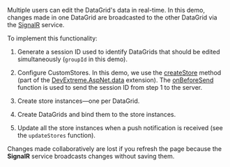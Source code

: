 Multiple users can edit the DataGrid's data in real-time. In this demo, changes made in one DataGrid are broadcasted to the other DataGrid via the <a href="https://dotnet.microsoft.com/en-us/apps/aspnet/signalr" target="blank">SignalR</a> service.
<!--split-->

To implement this functionality:

1. Generate a session ID used to identify DataGrids that should be edited simultaneously (`groupId` in this demo).

1. Configure CustomStores. In this demo, we use the <a href="https://github.com/DevExpress/DevExtreme.AspNet.Data/blob/master/docs/client-side-with-jquery.md#api-reference" target="_blank">createStore</a> method (part of the <a href="https://github.com/DevExpress/DevExtreme.AspNet.Data" target="_blank">DevExtreme.AspNet.data</a> extension). The <a href="https://github.com/DevExpress/DevExtreme.AspNet.Data/blob/master/docs/client-side-with-jquery.md#api-reference" target="blank">onBeforeSend</a> function is used to send the session ID from step 1 to the server.

1. Create store instances&mdash;one per DataGrid.

1. Create DataGrids and bind them to the store instances.

1. Update all the store instances when a push notification is received (see the `updateStores` function).

Changes made collaboratively are lost if you refresh the page because the **SignalR** service broadcasts changes without saving them.